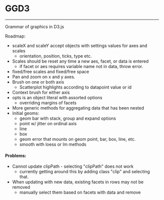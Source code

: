 # GGD3
---

Grammar of graphics in D3.js

Roadmap:

- scaleX and scaleY accept objects with settings values for axes and scales
  - orientation, position, ticks, type etc.
- Scales should be reset any time a new aes, facet, or data is entered
  - if facet or aes requires variable name not in data, throw error.
- fixed/free scales and fixed/free space
- Pan and zoom on x and y axes.
- Brush on one or both axis
  - Scatterplot highlights according to datapoint value or id
- Context brush for either axis
- opts is an object literal with assorted options
  - overriding margins of facets
- More generic methods for aggregating data that has been nested
- Initial geoms:
  - geom bar with stack, group and expand options
  - point w/ jitter on ordinal axis
  - line
  - box
  - geom error that mounts on geom point, bar, box, line, etc.
  - smooth with loess or lm methods


#### Problems:

- Cannot update clipPath - selecting "clipPath" does not work
  - currently getting around this by adding class "clip" and selecting that.
- When updating with new data, existing facets in rows may not be removed
  - manually select them based on facets with data and remove